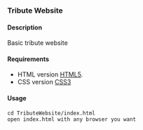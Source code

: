 ### Tribute Website
#### Description
Basic tribute website
#### Requirements
- HTML version [HTML5](https://tr.wikipedia.org/wiki/HTML5).
- CSS version [CSS3](https://en.wikipedia.org/wiki/CSS)
#### Usage
```
cd TributeWebsite/index.html
open index.html with any browser you want
```